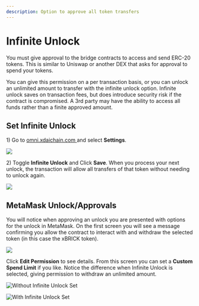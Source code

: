 ```yaml
---
description: Option to approve all token transfers
---
```


# Infinite Unlock

You must give approval to the bridge contracts to access and send ERC-20 tokens. This is similar to Uniswap or another DEX that asks for approval to spend your tokens. 

You can give this permission on a per transaction basis, or you can unlock an unlimited amount to transfer with the infinite unlock option. Infinite unlock saves on transaction fees, but does introduce security risk if the contract is compromised. A 3rd party may have the ability to access all funds rather than a finite approved amount.

## Set Infinite Unlock

1\) Go to [omni.xdaichain.com ](https://omni.xdaichain.com/)and select **Settings**.

![](../../../.gitbook/assets/settings-1.png)

2\) Toggle **Infinite Unlock** and Click **Save**. When you process your next unlock, the transaction will allow all transfers of that token without needing to unlock again.

![](../../../.gitbook/assets/infinite-1.png)

## MetaMask Unlock/Approvals 

You will notice when approving an unlock you are presented with options for the unlock in MetaMask. On the first screen you will see a message confirming you allow the contract to interact with and withdraw the selected token \(in this case the xBRICK token\).

![](../../../.gitbook/assets/xbrick-1.png)

Click **Edit Permission** to see details. From this screen you can set a **Custom Spend Limit** if you like. Notice the difference when Infinite Unlock is selected, giving permission to withdraw an unlimited amount.

![Without Infinite Unlock Set](../../../.gitbook/assets/mm2%20%282%29.png)

![With Infinite Unlock Set](../../../.gitbook/assets/mm3%20%282%29.png)

